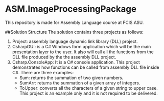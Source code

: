 # ASM.ImageProcessingPackage
This repository is made for Assembly Language course at FCIS ASU.

##Solution Structure
The solution contains three projects as follows:
1. Project: assembly language dynamic link library (DLL) project.
2. CsharpGUI: is a C# Windows form application which will be the main presentation layer to the user. It also will call all the functions from the DLL file produced by the the assembly DLL project.
3. Csharp.ConsoleApp: It is a C# console application. This project demonstrates how functions can be called from assembly DLL file inside C#. There are three examples: 
	- Sum: returns the summation of two given numbers.
	- SumArr: returns the summation of a given array of integers.
	- ToUpper: converts all the characters of a given string to upper case.
	This project is an example only and it is not required to be delivered. 
